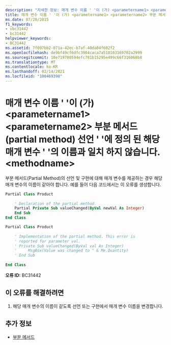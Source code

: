```yaml
---
description: "자세한 정보: 매개 변수 이름 ' '이 (가) <parametername1> <parametername2> 부분 메서드 (partial method) 선언 ' '에 정의 된 해당 매개 변수 ' '의 이름과 일치 하지 않습니다. <methodname>"
title: 매개 변수 이름 ' '이 (가) <parametername1> <parametername2> 부분 메서드 (partial method) 선언 ' '에 정의 된 해당 매개 변수 ' '의 이름과 일치 하지 않습니다. <methodname>
ms.date: 07/20/2015
f1_keywords:
- vbc31442
- bc31442
helpviewer_keywords:
- BC31442
ms.assetid: 7f097bb2-071a-42ec-b7af-40da04f602f2
ms.openlocfilehash: de9bf49cf6dfc3904caca7a510103169702a2999
ms.sourcegitcommit: 10e719780594efc781b15295e499c66f316068b8
ms.translationtype: MT
ms.contentlocale: ko-KR
ms.lasthandoff: 02/14/2021
ms.locfileid: "100469398"
---
```

# <a name="parameter-name-parametername1-does-not-match-the-name-of-the-corresponding-parameter-parametername2-defined-on-the-partial-method-declaration-methodname"></a>매개 변수 이름 ' '이 (가) \<parametername1> \<parametername2> 부분 메서드 (partial method) 선언 ' '에 정의 된 해당 매개 변수 ' '의 이름과 일치 하지 않습니다. \<methodname>

부분 메서드(Partial Method)의 선언 및 구현에 대해 매개 변수를 제공하는 경우 해당 매개 변수의 이름이 같아야 합니다. 예를 들어 다음 코드에서는 이 오류를 생성합니다.  
  
```vb  
Partial Class Product  
  
    ' Declaration of the partial method.  
    Partial Private Sub valueChanged(ByVal newVal As Integer)  
    End Sub  
End Class  
```  
  
```vb  
Partial Class Product  
  
    ' Implementation of the partial method. This error is  
    ' reported for parameter val.  
    ' Private Sub valueChanged(ByVal val As Integer)  
    '     MsgBox(Value was changed to " & Me.Quantity)  
    ' End Sub  
  
End Class  
```  
  
 **오류 ID:** BC31442  
  
## <a name="to-correct-this-error"></a>이 오류를 해결하려면  
  
1. 해당 매개 변수의 이름이 같도록 선언 또는 구현에서 매개 변수 이름을 변경합니다.  
  
## <a name="see-also"></a>추가 정보

- [부분 메서드](../programming-guide/language-features/procedures/partial-methods.md)
